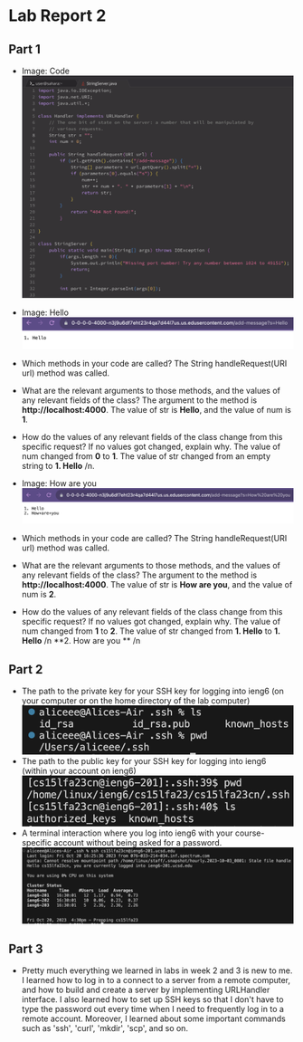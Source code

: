 # Lab Report 2

## Part 1


- Image: Code
![Code](Code.png)



- Image: Hello
![Hello](Hello.png)
- Which methods in your code are called?
  The String handleRequest(URI url) method was called.
  
- What are the relevant arguments to those methods, and the values of any relevant fields of the class?
  The argument to the method is **http://localhost:4000**. The value of str is **Hello**, and the value of num is **1**.
  
- How do the values of any relevant fields of the class change from this specific request? If no values got changed, explain why.
  The value of num changed from **0** to **1**.
  The value of str changed from an empty string to **1. Hello** /n.  



- Image: How are you
![Howareyou](Howareyou.png)
- Which methods in your code are called?
  The String handleRequest(URI url) method was called.
  
- What are the relevant arguments to those methods, and the values of any relevant fields of the class?
  The argument to the method is **http://localhost:4000**. The value of str is **How are you**, and the value of num is **2**.
  
- How do the values of any relevant fields of the class change from this specific request? If no values got changed, explain why.
  The value of num changed from **1** to **2**.
  The value of str changed from **1. Hello** to **1. Hello** /n **2. How are you ** /n


## Part 2
- The path to the private key for your SSH key for logging into ieng6 (on your computer or on the home directory of the lab computer)
  ![Private](Public.png)
- The path to the public key for your SSH key for logging into ieng6 (within your account on ieng6)
  ![Public](Private.png)
- A terminal interaction where you log into ieng6 with your course-specific account without being asked for a password.
  ![Terminal](Terminal.png)
  
## Part 3
- Pretty much everything we learned in labs in week 2 and 3 is new to me. I learned how to log in to a connect to a server from a remote computer, and how to build and create a server by implementing URLHandler interface. I also learned how to set up SSH keys so that I don't have to type the password out every time when I need to frequently log in to a remote account. Moreover, I learned about some important commands such as 'ssh', 'curl', 'mkdir', 'scp', and so on. 
